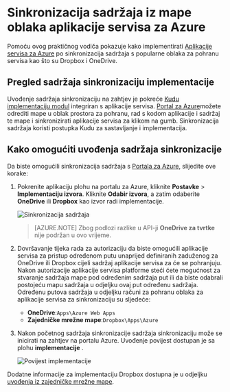 <properties
    pageTitle="Sinkronizacija sadržaja iz mape oblaka aplikacije servisa za Azure"
    description="Saznajte kako implementirati aplikaciju aplikacije servisa za Azure putem sinkronizacije sadržaja iz mape oblaka."
    services="app-service"
    documentationCenter=""
    authors="dariagrigoriu"
    manager="wpickett"
    editor="mollybos"/>

<tags
    ms.service="app-service"
    ms.workload="na"
    ms.tgt_pltfrm="na"
    ms.devlang="na"
    ms.topic="article"
    ms.date="06/13/2016"
    ms.author="dariagrigoriu"/>
    
# <a name="sync-content-from-a-cloud-folder-to-azure-app-service"></a>Sinkronizacija sadržaja iz mape oblaka aplikacije servisa za Azure

Pomoću ovog praktičnog vodiča pokazuje kako implementirati [Aplikacije servisa za Azure](http://go.microsoft.com/fwlink/?LinkId=529714) po sinkronizacija sadržaja s popularne oblaka za pohranu servisa kao što su Dropbox i OneDrive. 

## <a name="overview"></a>Pregled sadržaja sinkronizaciju implementacije

Uvođenje sadržaja sinkronizaciju na zahtjev je pokreće [Kudu implementaciju modul](https://github.com/projectkudu/kudu/wiki) integriran s aplikacije servisa. [Portal za Azure](https://portal.azure.com)možete odrediti mape u oblak prostora za pohranu, rad s kodom aplikacije i sadržaj te mape i sinkronizirati aplikacije servisa za klikom na gumb. Sinkronizacija sadržaja koristi postupka Kudu za sastavljanje i implementacija. 
    
## <a name="contentsync"></a>Kako omogućiti uvođenja sadržaja sinkronizacije
Da biste omogućili sinkronizacija sadržaja s [Portala za Azure](https://portal.azure.com), slijedite ove korake:

1. Pokrenite aplikaciju plohu na portalu za Azure, kliknite **Postavke** > **Implementaciju izvora**. Kliknite **Odabir izvora**, a zatim odaberite **OneDrive** ili **Dropbox** kao izvor radi implementacije. 

    ![Sinkronizacija sadržaja](./media/app-service-deploy-content-sync/deployment_source.png)

    >[AZURE.NOTE] Zbog podlozi razlike u API-ji **OneDrive za tvrtke** nije podržan u ovo vrijeme. 

2. Dovršavanje tijeka rada za autorizaciju da biste omogućili aplikacije servisa za pristup određenom putu unaprijed definiranih zaduženog za OneDrive ili Dropbox cijeli sadržaj aplikacije servisa za će se pohranjuju.  
    Nakon autorizacije aplikacije servisa platforme steći ćete mogućnost za stvaranje sadržaja mape pod određenim sadržaja put ili da biste odabrali postojeću mapu sadržaja u odjeljku ovaj put određenu sadržaja. Određenu putova sadržaja u odjeljku računi za pohranu oblaka za aplikacije servisa za sinkronizaciju su sljedeće:  
    * **OneDrive**:`Apps\Azure Web Apps` 
    * **Zajedničke mrežne mape**:`Dropbox\Apps\Azure`

3. Nakon početnog sadržaja sinkronizacije sadržaja sinkronizaciju može se inicirati na zahtjev na portalu Azure. Uvođenje povijest dostupan je sa plohu **implementacije** .

    ![Povijest implementacije](./media/app-service-deploy-content-sync/onedrive_sync.png)
 
Dodatne informacije za implementaciju Dropbox dostupna je u odjeljku [uvođenja iz zajedničke mrežne mape](http://blogs.msdn.com/b/windowsazure/archive/2013/03/19/new-deploy-to-windows-azure-web-sites-from-dropbox.aspx). 


